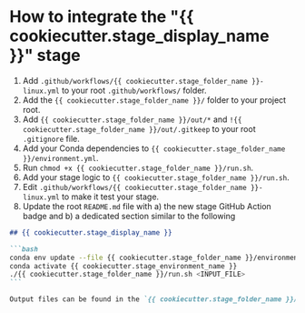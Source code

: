 # How to integrate the "{{ cookiecutter.stage_display_name }}" stage

1. Add `.github/workflows/{{ cookiecutter.stage_folder_name }}-linux.yml` to your root `.github/workflows/` folder.
2. Add the `{{ cookiecutter.stage_folder_name }}/` folder to your project root.
3. Add `{{ cookiecutter.stage_folder_name }}/out/*` and `!{{ cookiecutter.stage_folder_name }}/out/.gitkeep` to your root `.gitignore` file.
4. Add your Conda dependencies to `{{ cookiecutter.stage_folder_name }}/environment.yml`.
5. Run `chmod +x {{ cookiecutter.stage_folder_name }}/run.sh`.
6. Add your stage logic to `{{ cookiecutter.stage_folder_name }}/run.sh`.
7. Edit `.github/workflows/{{ cookiecutter.stage_folder_name }}-linux.yml` to make it test your stage.
8. Update the root `README.md` file with
  a) the new stage GitHub Action badge and
  b) a dedicated section similar to the following

````markdown
## {{ cookiecutter.stage_display_name }}

```bash
conda env update --file {{ cookiecutter.stage_folder_name }}/environment.yml
conda activate {{ cookiecutter.stage_environment_name }}
./{{ cookiecutter.stage_folder_name }}/run.sh <INPUT_FILE>
```

Output files can be found in the `{{ cookiecutter.stage_folder_name }}/out/` folder.
````
